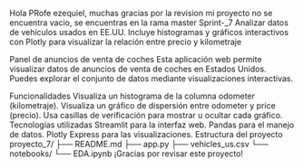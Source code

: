 Hola PRofe ezequiel, muchas gracias por la revision
mi proyecto no se encuentra vacio, se encuentras en la rama master 
Sprint-_7
Analizar datos de vehículos usados en EE.UU. Incluye histogramas y gráficos interactivos con Plotly para visualizar la relación entre precio y kilometraje

Panel de anuncios de venta de coches
Esta aplicación web permite visualizar datos de anuncios de venta de coches en Estados Unidos. Puedes explorar el conjunto de datos mediante visualizaciones interactivas.

Funcionalidades
Visualiza un histograma de la columna odometer (kilometraje).
Visualiza un gráfico de dispersión entre odometer y price (precio).
Usa casillas de verificación para mostrar u ocultar cada gráfico.
Tecnologías utilizadas
Streamlit para la interfaz web.
Pandas para el manejo de datos.
Plotly Express para las visualizaciones.
Estructura del proyecto
proyecto_7/
├── README.md
├── app.py
├── vehicles_us.csv
└── notebooks/
    └── EDA.ipynb
¡Gracias por revisar este proyecto!

